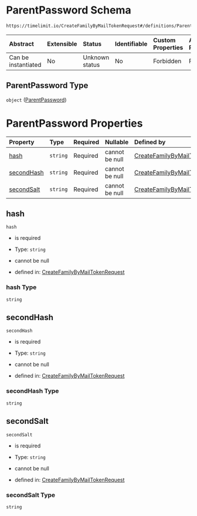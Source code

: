 # ParentPassword Schema

```txt
https://timelimit.io/CreateFamilyByMailTokenRequest#/definitions/ParentPassword
```

| Abstract            | Extensible | Status         | Identifiable | Custom Properties | Additional Properties | Access Restrictions | Defined In                                                                                                        |
| :------------------ | :--------- | :------------- | :----------- | :---------------- | :-------------------- | :------------------ | :---------------------------------------------------------------------------------------------------------------- |
| Can be instantiated | No         | Unknown status | No           | Forbidden         | Forbidden             | none                | [CreateFamilyByMailTokenRequest.schema.json\*](CreateFamilyByMailTokenRequest.schema.json "open original schema") |

## ParentPassword Type

`object` ([ParentPassword](createfamilybymailtokenrequest-definitions-parentpassword.md))

# ParentPassword Properties

| Property                  | Type     | Required | Nullable       | Defined by                                                                                                                                                                                                                   |
| :------------------------ | :------- | :------- | :------------- | :--------------------------------------------------------------------------------------------------------------------------------------------------------------------------------------------------------------------------- |
| [hash](#hash)             | `string` | Required | cannot be null | [CreateFamilyByMailTokenRequest](createfamilybymailtokenrequest-definitions-parentpassword-properties-hash.md "https://timelimit.io/CreateFamilyByMailTokenRequest#/definitions/ParentPassword/properties/hash")             |
| [secondHash](#secondhash) | `string` | Required | cannot be null | [CreateFamilyByMailTokenRequest](createfamilybymailtokenrequest-definitions-parentpassword-properties-secondhash.md "https://timelimit.io/CreateFamilyByMailTokenRequest#/definitions/ParentPassword/properties/secondHash") |
| [secondSalt](#secondsalt) | `string` | Required | cannot be null | [CreateFamilyByMailTokenRequest](createfamilybymailtokenrequest-definitions-parentpassword-properties-secondsalt.md "https://timelimit.io/CreateFamilyByMailTokenRequest#/definitions/ParentPassword/properties/secondSalt") |

## hash

`hash`

- is required

- Type: `string`

- cannot be null

- defined in: [CreateFamilyByMailTokenRequest](createfamilybymailtokenrequest-definitions-parentpassword-properties-hash.md "https://timelimit.io/CreateFamilyByMailTokenRequest#/definitions/ParentPassword/properties/hash")

### hash Type

`string`

## secondHash

`secondHash`

- is required

- Type: `string`

- cannot be null

- defined in: [CreateFamilyByMailTokenRequest](createfamilybymailtokenrequest-definitions-parentpassword-properties-secondhash.md "https://timelimit.io/CreateFamilyByMailTokenRequest#/definitions/ParentPassword/properties/secondHash")

### secondHash Type

`string`

## secondSalt

`secondSalt`

- is required

- Type: `string`

- cannot be null

- defined in: [CreateFamilyByMailTokenRequest](createfamilybymailtokenrequest-definitions-parentpassword-properties-secondsalt.md "https://timelimit.io/CreateFamilyByMailTokenRequest#/definitions/ParentPassword/properties/secondSalt")

### secondSalt Type

`string`
